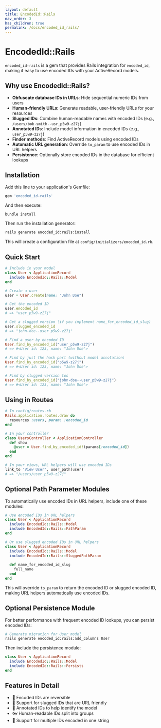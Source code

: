 ```yaml
---
layout: default
title: EncodedId::Rails
nav_order: 3
has_children: true
permalink: /docs/encoded_id_rails/
---
```


# EncodedId::Rails

`encoded_id-rails` is a gem that provides Rails integration for `encoded_id`, making it easy to use encoded IDs with your ActiveRecord models.

## Why use EncodedId::Rails?

- **Obfuscate database IDs in URLs**: Hide sequential numeric IDs from users
- **Human-friendly URLs**: Generate readable, user-friendly URLs for your resources
- **Slugged IDs**: Combine human-readable names with encoded IDs (e.g., `/users/bob-smith--usr_p5w9-z27j`)
- **Annotated IDs**: Include model information in encoded IDs (e.g., `user_p5w9-z27j`)
- **Finder methods**: Find ActiveRecord models using encoded IDs
- **Automatic URL generation**: Override `to_param` to use encoded IDs in URL helpers
- **Persistence**: Optionally store encoded IDs in the database for efficient lookups

## Installation

Add this line to your application's Gemfile:

```ruby
gem 'encoded_id-rails'
```

And then execute:

```bash
bundle install
```

Then run the installation generator:

```bash
rails generate encoded_id:rails:install
```

This will create a configuration file at `config/initializers/encoded_id.rb`.

## Quick Start

```ruby
# Include in your model
class User < ApplicationRecord
  include EncodedId::Rails::Model
end

# Create a user
user = User.create(name: "John Doe")

# Get the encoded ID
user.encoded_id
# => "user_p5w9-z27j"

# Get a slugged version (if you implement name_for_encoded_id_slug)
user.slugged_encoded_id 
# => "john-doe--user_p5w9-z27j"

# Find a user by encoded ID
User.find_by_encoded_id("user_p5w9-z27j")
# => #<User id: 123, name: "John Doe">

# Find by just the hash part (without model annotation)
User.find_by_encoded_id("p5w9-z27j")
# => #<User id: 123, name: "John Doe">

# Find by slugged version too
User.find_by_encoded_id("john-doe--user_p5w9-z27j")
# => #<User id: 123, name: "John Doe">
```

## Using in Routes

```ruby
# In config/routes.rb
Rails.application.routes.draw do
  resources :users, param: :encoded_id
end

# In your controller
class UsersController < ApplicationController
  def show
    @user = User.find_by_encoded_id!(params[:encoded_id])
  end
end

# In your views, URL helpers will use encoded IDs
link_to "View User", user_path(user)
# => "/users/user_p5w9-z27j"
```

## Optional Path Parameter Modules

To automatically use encoded IDs in URL helpers, include one of these modules:

```ruby
# Use encoded IDs in URL helpers
class User < ApplicationRecord
  include EncodedId::Rails::Model
  include EncodedId::Rails::PathParam
end

# Or use slugged encoded IDs in URL helpers
class User < ApplicationRecord
  include EncodedId::Rails::Model
  include EncodedId::Rails::SluggedPathParam
  
  def name_for_encoded_id_slug
    full_name
  end
end
```

This will override `to_param` to return the encoded ID or slugged encoded ID, making URL helpers automatically use encoded IDs.

## Optional Persistence Module

For better performance with frequent encoded ID lookups, you can persist encoded IDs:

```bash
# Generate migration for User model
rails generate encoded_id:rails:add_columns User
```

Then include the persistence module:

```ruby
class User < ApplicationRecord
  include EncodedId::Rails::Model
  include EncodedId::Rails::Persists
end
```

## Features in Detail

* 🔄 Encoded IDs are reversible
* 💅 Support for slugged IDs that are URL friendly
* 🔖 Annotated IDs to help identify the model
* 👓 Human-readable IDs split into groups
* 👥 Support for multiple IDs encoded in one string